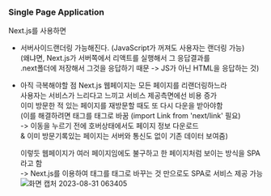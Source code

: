 ### Single Page Application

Next.js를 사용하면
- 서버사이드랜더링 가능해진다. (JavaScript가 꺼져도 사용자는 랜더링 가능) <br/>
   (왜냐면, Next.js가 서버쪽에서 리액트를 실행해서 그 응답결과를 <br/>.next폴더에 저장해서 그것을 응답하기 때문 -> JS가 아닌 HTML을 응답하는 것)
- 아직 극복해야할 점
  Next.js 웹페이지는 모든 페이지를 리랜더링하느라 <br/>사용자는 서비스가 느리다고 느끼고 서비스 제공측면에선 비용 증가<br/>
  이미 방문한 적 있는 페이지를 재방문할 때도 또 다시 다운을 받아야함<br/>
  (이를 해결하려면 <a>태그를 <Link>태그로 바꿈 (import Link from 'next/link' 필요) <br/>-> 이동을 누르기 전에 호버상태에서도 페이지 정보 다운로드<br/> & 이미 방문기록있는 페이지는 서버와 통신도 없이 기존 데이터 보여줌)

  이렇듯 웹페이지가 여러 페이지임에도 불구하고 한 페이지처럼 보이는 방식을 SPA라고 함<br/>
  -> Next.js를 이용하여 <a>태그를 <Link>태그로 바꾸는 것 만으로도 SPA로 서비스 제공 가능 <br/>
   ![화면 캡처 2023-08-31 063405](https://github.com/jungjang/NEXT.js-summary/assets/109060295/3072cbe4-ebae-45f3-b006-eaa5b7a33c1a)
